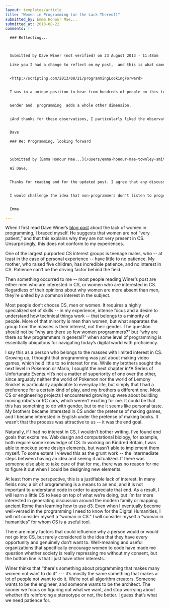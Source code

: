 ```yaml
---
layout: templates/article
title: "Women in Programming (or the Lack Thereof)"
submitted_by: Emma Honour Mae...
submitted_at: 2013-08-22
comments: |-

  ### Reflecting...



  Submitted by Dave Winer (not verified) on 23 August 2013 - 11:48am 

  Like you I had a change to reflect on my post,  and this is what came from it.


  <http://scripting.com/2013/08/21/programmingLookingForward>


  I was in a unique position to hear from hundreds of people on this topic. Of course it's a sensitive subject for some people, but it's not just one story. Gender is complex, and it involves both genders and many perspectives.


  Gender and  programming  adds a whole other dimension.


  iAnd thanks for these observations, I particularly liked the observation that a lot of \*people\* choose not to be programmers and conclusion that it's better to focus on what we want, as opposed to what's wrong. 


  Dave

  ### Re: Programming, looking forward



  Submitted by [Emma Honour Mae...](/users/emma-honour-mae-townley-smith "View user profile.") on 28 August 2013 - 9:39am 

  Hi Dave,


  Thanks for reading and for the updated post. I agree that any discussion of gender has to involve both genders and many perspectives. I really do believe that that conclusion is important -- being pushed into something that you don't enjoy is at least as tragic a result of stereotypes as being pushed away from something that you do. 


  I would challenge the idea that non-programmers don't listen to programmers, but perhaps that's material for a different discussion altogether.


  Emma

---
```


When I first read Dave Winer’s [blog post](http://scripting.com/2013/08/19/whyArentThereMoreWomenProgrammers) about the lack of women in programming, I braced myself. He suggests that women are not “very patient,” and that this explains why they are not very present in CS. Unsurprisingly, this does not conform to my experiences.


One of the largest purported CS interest groups is teenage males, who -- at least in the case of personal experience -- have little to no patience. My mother, who raised five children, has incredible patience, and no interest in CS. Patience can’t be the driving factor behind the field.


Then something occurred to me -- most people reading Winer’s post are either men who are interested in CS, or women who are interested in CS. Regardless of their opinions about why women are more absent than men, they’re united by a common interest in the subject.


Most people don’t choose CS, men or women. It requires a highly specialized set of skills -- in my experience, intense focus and a desire to understand how technical things work -- that belongs to a minority of people. More of that minority is men than women, but what separates the group from the masses is their interest, not their gender. The question should not be “why are there so few women programmers?” but “why are there so few programmers in general?” when some level of programming is essentially ubiquitous for navigating today’s digital world with proficiency.


I say this as a person who belongs to the masses with limited interest in CS. Growing up, I thought that programming was just about making video games, which held little to no interest for me. While my brothers sought the next level in Pokemon or Mario, I sought the next chapter in*A Series of Unfortunate Events.*It’s not a matter of superiority of one over the other, since arguably neither the world of Pokemon nor the world of Lemony Snicket is particularly applicable to everyday life, but simply that I had a preference for a certain kind of play, and my brothers a different one. Most CS or engineering projects I encountered growing up were about building moving robots or RC cars, which weren’t exciting for me. It could be that this has something to do with gender, but to me it seems like personal taste. My brothers became interested in CS under the pretense of making games, and I became interested in English under the pretense of making books. It wasn’t that the process was attractive to us -- it was the end goal.


Naturally, if I had no interest in CS, I wouldn’t bother writing. I’ve found end goals that excite me. Web design and computational biology, for example, both require some knowledge of CS. In working on Kindred Britain, I was able to mockup some design elements, but wasn’t able to implement them myself. To some extent I viewed this as the grunt work -- the intermediate steps between having an idea and seeing it actualized. If there was someone else able to take care of that for me, there was no reason for me to figure it out when I could be designing new elements.


At least from my perspective, this is a justifiable lack of interest. In many fields now, a bit of programming is a means to an end, and it is not important to understand code in order to appreciate that end. As a result, I will learn a little CS to keep on top of what we’re doing, but I’m far more interested in generating discussion around the modern family or mapping ancient Rome than learning how to use d3. Even when I eventually become well-versed in the programming I need to know for the Digital Humanities, I will not consider myself a “woman in CS.” I will consider myself a “woman in humanities” for whom CS is a useful tool.


There are many factors that could influence why a person would or would not go into CS, but rarely considered is the idea that they have every opportunity and genuinely don’t want to. Well-meaning and useful organizations that specifically encourage women to code have made me question whether society is really repressing me without my consent, but the bottom line is that I just have other interests.


Winer thinks that “there's something about programming that makes many women not want to do it” --- it’s mostly the same something that makes a lot of people not want to do it. We’re not all algorithm creators. Someone wants to be the engineer, and someone wants to be the architect. The sooner we focus on figuring out what we want, and stop worrying about whether it’s reinforcing a stereotype or not, the better. I guess that’s what we need patience for.


